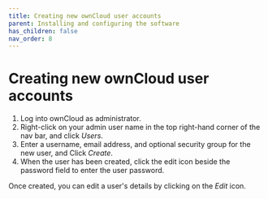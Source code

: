 ```yaml
---
title: Creating new ownCloud user accounts
parent: Installing and configuring the software
has_children: false
nav_order: 8
---
```


# Creating new ownCloud user accounts

1. Log into ownCloud as administrator.
2. Right-click on your admin user name in the top right-hand corner of the nav bar, and click *Users*.
3. Enter a username, email address, and optional security group for the new user, and Click *Create*. 
4. When the user has been created, click the edit icon beside the password field to enter the user password.

Once created, you can edit a user's details by clicking on the *Edit* icon.